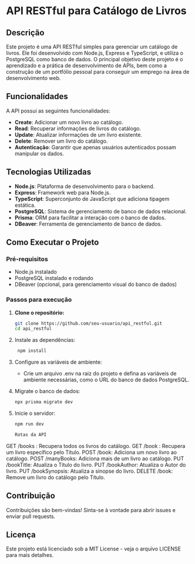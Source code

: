 # API RESTful para Catálogo de Livros

## Descrição

Este projeto é uma API RESTful simples para gerenciar um catálogo de livros. Ele foi desenvolvido com Node.js, Express e TypeScript, e utiliza o PostgreSQL como banco de dados. O principal objetivo deste projeto é o aprendizado e a prática de desenvolvimento de APIs, bem como a construção de um portfólio pessoal para conseguir um emprego na área de desenvolvimento web.

## Funcionalidades

A API possui as seguintes funcionalidades:

- **Create**: Adicionar um novo livro ao catálogo.
- **Read**: Recuperar informações de livros do catálogo.
- **Update**: Atualizar informações de um livro existente.
- **Delete**: Remover um livro do catálogo.
- **Autenticação**: Garantir que apenas usuários autenticados possam manipular os dados.

## Tecnologias Utilizadas

- **Node.js**: Plataforma de desenvolvimento para o backend.
- **Express**: Framework web para Node.js.
- **TypeScript**: Superconjunto de JavaScript que adiciona tipagem estática.
- **PostgreSQL**: Sistema de gerenciamento de banco de dados relacional.
- **Prisma**: ORM para facilitar a interação com o banco de dados.
- **DBeaver**: Ferramenta de gerenciamento de banco de dados.

## Como Executar o Projeto

### Pré-requisitos

- Node.js instalado
- PostgreSQL instalado e rodando
- DBeaver (opcional, para gerenciamento visual do banco de dados)

### Passos para execução

1. **Clone o repositório:**

   ```bash
   git clone https://github.com/seu-usuario/api_restful.git
   cd api_restful
   
2. Instale as dependências:
   ```bash
    npm install
3. Configure as variáveis de ambiente:
   - Crie um arquivo .env na raiz do projeto e defina as variáveis de ambiente necessárias, como o URL do banco de dados PostgreSQL.
4. Migrate o banco de dados:
   ```bash
   npx prisma migrate dev
5. Inicie o servidor:
   ```bash
   npm run dev

   Rotas da API
GET /books : Recupera todos os livros do catálogo.
GET /book : Recupera um livro específico pelo Título.
POST /book: Adiciona um novo livro ao catálogo.
POST /manyBooks: Adiciona mais de um livro ao catálogo.
PUT /bookTitle: Atualiza o Título do livro.
PUT /bookAuthor: Atualiza o Autor do livro.
PUT /bookSynopsis: Atualiza a sinopse do livro.
DELETE /book: Remove um livro do catálogo pelo Título.

## Contribuição

Contribuições são bem-vindas! Sinta-se à vontade para abrir issues e enviar pull requests.

## Licença
Este projeto está licenciado sob a MIT License - veja o arquivo LICENSE para mais detalhes.
